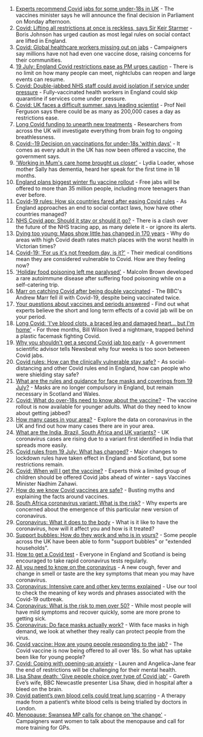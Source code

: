 1. [Experts recommend Covid jabs for some under-18s in UK](https://www.bbc.co.uk/news/health-57885845) - The vaccines minister says he will announce the final decision in Parliament on Monday afternoon.
2. [Covid: Lifting all restrictions at once is reckless, says Sir Keir Starmer](https://www.bbc.co.uk/news/uk-politics-57886976) - Boris Johnson has urged caution as most legal rules on social contact are lifted in England.
3. [Covid: Global healthcare workers missing out on jabs](https://www.bbc.co.uk/news/health-57820346) - Campaigners say millions have not had even one vaccine dose, raising concerns for their communities.
4. [19 July: England Covid restrictions ease as PM urges caution](https://www.bbc.co.uk/news/uk-57882029) - There is no limit on how many people can meet, nightclubs can reopen and large events can resume.
5. [Covid: Double-jabbed NHS staff could avoid isolation if service under pressure](https://www.bbc.co.uk/news/uk-57883260) - Fully-vaccinated health workers in England could skip quarantine if services come under pressure.
6. [Covid: UK faces a difficult summer, says leading scientist](https://www.bbc.co.uk/news/uk-57877033) - Prof Neil Ferguson says there could be as many as 200,000 cases a day as restrictions ease.
7. [Long Covid funding to unearth new treatments](https://www.bbc.co.uk/news/health-57869427) - Researchers from across the UK will investigate everything from brain fog to ongoing breathlessness.
8. [Covid:-19 Decision on vaccinations for under-18s 'within days'](https://www.bbc.co.uk/news/uk-57876608) - It comes as every adult in the UK has now been offered a vaccine, the government says.
9. ['Working in Mum's care home brought us closer'](https://www.bbc.co.uk/news/uk-england-bristol-57809429) - Lydia Loader, whose mother Sally has dementia, heard her speak for the first time in 18 months.
10. [England plans biggest winter flu vaccine rollout](https://www.bbc.co.uk/news/health-57867955) - Free jabs will be offered to more than 35 million people, including more teenagers than ever before.
11. [Covid-19 rules: How six countries fared after easing Covid rules](https://www.bbc.co.uk/news/world-57796133) - As England approaches an end to social contact laws, how have other countries managed?
12. [NHS Covid app: Should it stay or should it go?](https://www.bbc.co.uk/news/technology-57836325) - There is a clash over the future of the NHS tracing app, as many delete it - or ignore its alerts.
13. [Dying too young: Maps show little has changed in 170 years](https://www.bbc.co.uk/news/health-57730353) - Why do areas with high Covid death rates match places with the worst health in Victorian times?
14. [Covid-19: 'For us it's not freedom day, is it?'](https://www.bbc.co.uk/news/uk-57643063) - Their medical conditions mean they are considered vulnerable to Covid. How are they feeling now?
15. ['Holiday food poisoning left me paralysed'](https://www.bbc.co.uk/news/uk-scotland-edinburgh-east-fife-57598624) - Malcolm Brown developed a rare autoimmune disease after suffering food poisoning while on a self-catering trip.
16. [Marr on catching Covid after being double vaccinated](https://www.bbc.co.uk/news/health-57640550) - The BBC's Andrew Marr fell ill with Covid-19, despite being vaccinated twice.
17. [Your questions about vaccines and periods answered](https://www.bbc.co.uk/news/newsbeat-57616063) - Find out what experts believe the short and long term effects of a covid jab will be on your period.
18. [Long Covid: 'I've blood clots, a braced leg and damaged heart... but I'm home'](https://www.bbc.co.uk/news/uk-57569540) - For three months, Bill Wilson lived a nightmare, trapped behind a plastic facemask fighting Covid.
19. [Why you shouldn't get a second Covid jab too early](https://www.bbc.co.uk/news/newsbeat-57682233) - A government scientific advisor tells Newsbeat why four weeks is too soon between Covid jabs.
20. [Covid rules: How can the clinically vulnerable stay safe?](https://www.bbc.co.uk/news/health-51997151) - As social-distancing and other Covid rules end in England, how can people who were shielding stay safe?
21. [What are the rules and guidance for face masks and coverings from 19 July?](https://www.bbc.co.uk/news/health-51205344) - Masks are no longer compulsory in England, but remain necessary in Scotland and Wales.
22. [Covid: What do over-18s need to know about the vaccine?](https://www.bbc.co.uk/news/health-57273875) - The vaccine rollout is now available for younger adults. What do they need to know about getting jabbed?
23. [How many cases in your area?](https://www.bbc.co.uk/news/uk-51768274) - Explore the data on coronavirus in the UK and find out how many cases there are in your area.
24. [What are the India, Brazil, South Africa and UK variants?](https://www.bbc.co.uk/news/health-55659820) - UK coronavirus cases are rising due to a variant first identified in India that spreads more easily.
25. [Covid rules from 19 July: What has changed?](https://www.bbc.co.uk/news/explainers-52530518) - Major changes to lockdown rules have taken effect in England and Scotland, but some restrictions remain.
26. [Covid: When will I get the vaccine?](https://www.bbc.co.uk/news/health-55045639) - Experts think a limited group of children should be offered Covid jabs ahead of winter - says Vaccines Minister Nadhim Zahawi.
27. [How do we know Covid vaccines are safe?](https://www.bbc.co.uk/news/health-55056016) - Busting myths and explaining the facts around vaccines.
28. [South Africa coronavirus variant: What is the risk?](https://www.bbc.co.uk/news/health-55534727) - Why experts are concerned about the emergence of this particular new version of coronavirus.
29. [Coronavirus: What it does to the body](https://www.bbc.co.uk/news/health-51214864) - What is it like to have the coronavirus, how will it affect you and how is it treated?
30. [Support bubbles: How do they work and who is in yours?](https://www.bbc.co.uk/news/health-52637354) - Some people across the UK have been able to form "support bubbles" or "extended households".
31. [How to get a Covid test](https://www.bbc.co.uk/news/health-51943612) - Everyone in England and Scotland is being encouraged to take rapid coronavirus tests regularly.
32. [All you need to know on the coronavirus](https://www.bbc.co.uk/news/health-51048366) - A new cough, fever and change in smell or taste are the key symptoms that mean you may have coronavirus.
33. [Coronavirus: Intensive care and other key terms explained](https://www.bbc.co.uk/news/health-52182658) - Use our tool to check the meaning of key words and phrases associated with the Covid-19 outbreak.
34. [Coronavirus: What is the risk to men over 50?](https://www.bbc.co.uk/news/health-52197594) - While most people will have mild symptoms and recover quickly, some are more prone to getting sick.
35. [Coronavirus: Do face masks actually work?](https://www.bbc.co.uk/news/health-51881555) - With face masks in high demand, we look at whether they really can protect people from the virus.
36. [Covid vaccine: How are young people responding to the jab?](https://www.bbc.co.uk/news/uk-england-london-57845115) - The Covid vaccine is now being offered to all over 18s. So what has uptake been like for young people?
37. [Covid: Coping with opening-up anxiety](https://www.bbc.co.uk/news/health-57869257) - Lauren and Angelica-Jane fear the end of restrictions will be challenging for their mental health.
38. [Lisa Shaw death: 'Give people choice over type of Covid jab'](https://www.bbc.co.uk/news/health-57853285) - Gareth Eve’s wife, BBC Newcastle presenter Lisa Shaw, died in hospital after a bleed on the brain.
39. [Covid patient’s own blood cells could treat lung scarring](https://www.bbc.co.uk/news/uk-57837432) - A therapy made from a patient’s white blood cells is being trialled by doctors in London.
40. [Menopause: Swansea MP calls for change on 'the change'](https://www.bbc.co.uk/news/uk-wales-57838624) - Campaigners want women to talk about the menopause and call for more training for GPs.
